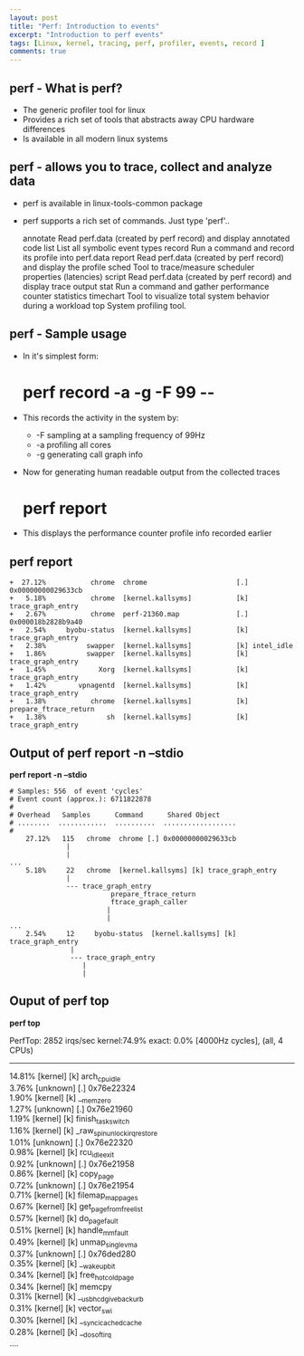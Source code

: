 ```yaml
---
layout: post
title: "Perf: Introduction to events"
excerpt: "Introduction to perf events"
tags: [Linux, kernel, tracing, perf, profiler, events, record ]
comments: true
---
```


## perf - What is perf?<a id="orgheadline1"></a>

-   The generic profiler tool for linux
-   Provides a rich set of tools that abstracts away CPU hardware differences
-   Is available in all modern linux systems

## perf - allows you to trace, collect and analyze data<a id="orgheadline2"></a>

-   perf is available in linux-tools-common package
-   perf supports a rich set of commands. Just type 'perf'..

    annotate        Read perf.data (created by perf record) and display annotated code
    list            List all symbolic event types
    record          Run a command and record its profile into perf.data
    report          Read perf.data (created by perf record) and display the profile
    sched           Tool to trace/measure scheduler properties (latencies)
    script          Read perf.data (created by perf record) and display trace output
    stat            Run a command and gather performance counter statistics
    timechart       Tool to visualize total system behavior during a workload
    top             System profiling tool.

## perf - Sample usage<a id="orgheadline3"></a>

-   In it's simplest form:

    # perf record -a -g -F 99 --

-   This records the activity in the system by:
    -   -F sampling at a sampling frequency of 99Hz
    -   -a profiling all cores
    -   -g generating call graph info
-   Now for generating human readable output from the collected traces

    # perf report

-   This displays the performance counter profile info recorded
    earlier

## perf report<a id="orgheadline4"></a>

    +  27.12%           chrome  chrome                      [.] 0x00000000029633cb                                                                                            
    +   5.18%           chrome  [kernel.kallsyms]           [k] trace_graph_entry                                                                                             
    +   2.67%           chrome  perf-21360.map              [.] 0x000018b2828b9a40                                                                                            
    +   2.54%     byobu-status  [kernel.kallsyms]           [k] trace_graph_entry                                                                                             
    +   2.38%          swapper  [kernel.kallsyms]           [k] intel_idle                                                                                                    
    +   1.86%          swapper  [kernel.kallsyms]           [k] trace_graph_entry                                                                                             
    +   1.45%             Xorg  [kernel.kallsyms]           [k] trace_graph_entry                                                                                             
    +   1.42%        vpnagentd  [kernel.kallsyms]           [k] trace_graph_entry                                                                                             
    +   1.38%           chrome  [kernel.kallsyms]           [k] prepare_ftrace_return                                                                                         
    +   1.38%               sh  [kernel.kallsyms]           [k] trace_graph_entry

## Output of perf report -n &#x2013;stdio<a id="orgheadline5"></a>

**perf report -n &#x2013;stdio**

    # Samples: 556  of event 'cycles'
    # Event count (approx.): 6711822878
    #
    # Overhead   Samples      Command      Shared Object                                                                                                     
    # ........  ............  ..........  ..................
    #
        27.12%   115   chrome  chrome [.] 0x00000000029633cb                                                                             
                  |
                  |
    ...
        5.18%     22   chrome  [kernel.kallsyms] [k] trace_graph_entry                                                                              
                  |
                  --- trace_graph_entry
                             prepare_ftrace_return
                             ftrace_graph_caller
                            |
                            |
    ...
        2.54%     12     byobu-status  [kernel.kallsyms] [k] trace_graph_entry                                                                              
                   |
                   --- trace_graph_entry
                      |
                      |

## Ouput of perf top<a id="orgheadline7"></a>

**perf top**

   PerfTop:    2852 irqs/sec  kernel:74.9%  exact:  0.0% [4000Hz cycles],  (all, 4 CPUs)

   ---

   14.81%  [kernel]       [k] arch<sub>cpu</sub><sub>idle</sub>		         
   3.76%  [unknown]      [.] 0x76e22324                        
   1.90%  [kernel]       [k] \_<sub>memzero</sub>                         
   1.27%  [unknown]      [.] 0x76e21960                        
   1.19%  [kernel]       [k] finish<sub>task</sub><sub>switch</sub>                
   1.16%  [kernel]       [k] \_raw<sub>spin</sub><sub>unlock</sub><sub>irqrestore</sub>       
   1.01%  [unknown]      [.] 0x76e22320                        
   0.98%  [kernel]       [k] rcu<sub>idle</sub><sub>exit</sub>                     
   0.92%  [unknown]      [.] 0x76e21958                        
   0.86%  [kernel]       [k] copy<sub>page</sub>                         
   0.72%  [unknown]      [.] 0x76e21954                        
   0.71%  [kernel]       [k] filemap<sub>map</sub><sub>pages</sub>                 
   0.67%  [kernel]       [k] get<sub>page</sub><sub>from</sub><sub>freelist</sub>            
   0.57%  [kernel]       [k] do<sub>page</sub><sub>fault</sub>                     
   0.51%  [kernel]       [k] handle<sub>mm</sub><sub>fault</sub>                   
   0.49%  [kernel]       [k] unmap<sub>single</sub><sub>vma</sub>                  
   0.37%  [unknown]      [.] 0x76ded280                        
   0.35%  [kernel]       [k] \_<sub>wake</sub><sub>up</sub><sub>bit</sub>                     
   0.34%  [kernel]       [k] free<sub>hot</sub><sub>cold</sub><sub>page</sub>                
   0.34%  [kernel]       [k] memcpy                            
   0.31%  [kernel]       [k] \_<sub>usb</sub><sub>hcd</sub><sub>giveback</sub><sub>urb</sub>            
   0.31%  [kernel]       [k] vector<sub>swi</sub>                        
   0.30%  [kernel]       [k] \_<sub>sync</sub><sub>icache</sub><sub>dcache</sub>              
   0.28%  [kernel]       [k] \_<sub>do</sub><sub>softirq</sub>                      
&#x2026;.